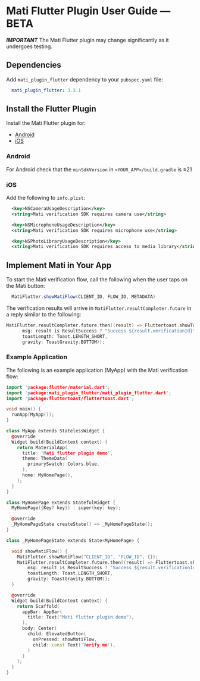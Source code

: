 # Mati Flutter Plugin User Guide &mdash; BETA

_**IMPORTANT**_ The Mati Flutter plugin may change significantly as it undergoes testing.

## Dependencies


Add `mati_plugin_flutter` dependency to your `pubspec.yaml` file:

```yaml
  mati_plugin_flutter: 3.3.1
```

## Install the Flutter Plugin

Install the Mati Flutter plugin for:
* [Android](#android)
* [iOS](#ios)

### Android

For Android check that the `minSdkVersion` in `<YOUR_APP>/build.gradle` is &#8805;21

### iOS

Add the following to `info.plist`:

```xml
  <key>NSCameraUsageDescription</key>
  <string>Mati verification SDK requires camera use</string>

  <key>NSMicrophoneUsageDescription</key>
  <string>Mati verification SDK requires microphone use</string>

  <key>NSPhotoLibraryUsageDescription</key>
  <string>Mati verification SDK requires access to media library</string>
```

## Implement Mati in Your App

To start the Mati verification flow, call the following when the user taps on the Mati button:

```java
  MatiFlutter.showMatiFlow(CLIENT_ID, FLOW_ID, METADATA)
```


The verification results will arrive in `MatiFlutter.resultCompleter.future` in a reply similar to the following:

```c++
MatiFlutter.resultCompleter.future.then((result) => Fluttertoast.showToast(
      msg: result is ResultSuccess ? "Success ${result.verificationId}" : "Cancelled",
      toastLength: Toast.LENGTH_SHORT,
      gravity: ToastGravity.BOTTOM));
```

### Example Application

The following is an example application (MyApp) with the Mati verification flow:

```c++
import 'package:flutter/material.dart';
import 'package:mati_plugin_flutter/mati_plugin_flutter.dart';
import 'package:fluttertoast/fluttertoast.dart';

void main() {
  runApp(MyApp());
}

class MyApp extends StatelessWidget {
  @override
  Widget build(BuildContext context) {
    return MaterialApp(
      title: 'Mati flutter plugin demo',
      theme: ThemeData(
        primarySwatch: Colors.blue,
      ),
      home: MyHomePage(),
    );
  }
}

class MyHomePage extends StatefulWidget {
  MyHomePage({Key? key}) : super(key: key);

  @override
  _MyHomePageState createState() => _MyHomePageState();
}

class _MyHomePageState extends State<MyHomePage> {

  void showMatiFlow() {
    MatiFlutter.showMatiFlow("CLIENT_ID", "FLOW_ID", {});
    MatiFlutter.resultCompleter.future.then((result) => Fluttertoast.showToast(
        msg: result is ResultSuccess ? "Success ${result.verificationId}" : "Cancelled",
        toastLength: Toast.LENGTH_SHORT,
        gravity: ToastGravity.BOTTOM));
  }

  @override
  Widget build(BuildContext context) {
    return Scaffold(
      appBar: AppBar(
        title: Text("Mati flutter plugin demo"),
      ),
      body: Center(
        child: ElevatedButton(
          onPressed: showMatiFlow,
          child: const Text('Verify me'),
        )
      )
    );
  }
}
```
